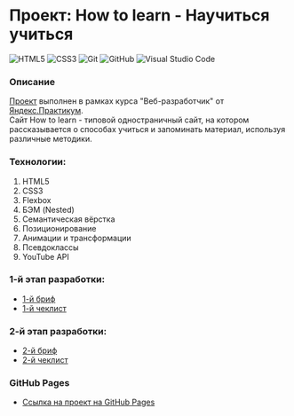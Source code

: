 # Проект: How to learn - Научиться учиться

![HTML5](https://img.shields.io/badge/html5-%23E34F26.svg?style=for-the-badge&logo=html5&logoColor=white)
![CSS3](https://img.shields.io/badge/css3-%231572B6.svg?style=for-the-badge&logo=css3&logoColor=white)
![Git](https://img.shields.io/badge/git-%23F05033.svg?style=for-the-badge&logo=git&logoColor=white)
![GitHub](https://img.shields.io/badge/github-%23121011.svg?style=for-the-badge&logo=github&logoColor=white)
![Visual Studio Code](https://img.shields.io/badge/Visual%20Studio%20Code-0078d7.svg?style=for-the-badge&logo=visual-studio-code&logoColor=white)

### Описание
[Проект](https://leo-gladkikh-2020.github.io/how-to-learn/) выполнен в рамках курса "Веб-разработчик" от [Яндекс.Практикум](https://practicum.yandex.ru/).\
Сайт How to learn - типовой одностраничный сайт, на котором рассказывается о способах учиться и запоминать материал, используя различные методики.

### Технологии:
1. HTML5
2. CSS3
3. Flexbox
4. БЭМ (Nested)
5. Семантическая вёрстка
6. Позиционирование
7. Анимации и трансформации
8. Псевдоклассы
9. YouTube API

### 1-й этап разработки:
* [1-й бриф](https://code.s3.yandex.net/web-developer/project-1/sprint-1-brief.pdf)
* [1-й чеклист](https://code.s3.yandex.net/web-developer/checklists-pdf/new-program/checklist-1.pdf)

### 2-й этап разработки:
* [2-й бриф](https://code.s3.yandex.net/web-developer/project-1/sprint-2-brief.pdf)
* [2-й чеклист](https://code.s3.yandex.net/web-developer/checklists-pdf/new-program/checklist-2.pdf)

### GitHub Pages
* [Ссылка на проект на GitHub Pages](https://leo-gladkikh-2020.github.io/how-to-learn/)
